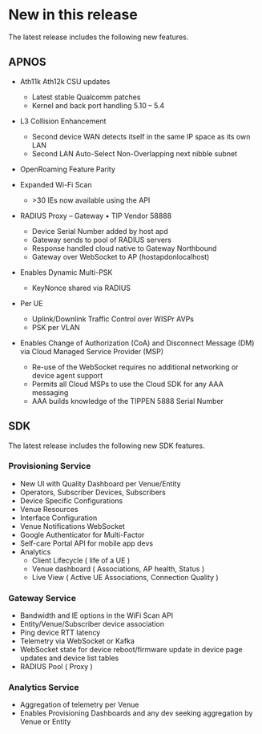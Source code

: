 # New in this release

The latest release includes the following new features.

## APNOS

* Ath11k Ath12k CSU updates
  * Latest stable Qualcomm patches
  * Kernel and back port handling 5.10 – 5.4


* L3 Collision Enhancement
  * Second device WAN detects itself in the same IP space as its own LAN
  * Second LAN Auto-Select Non-Overlapping next nibble subnet


* OpenRoaming Feature Parity

* Expanded Wi-Fi Scan
  * \>30 IEs now available using the API


* RADIUS Proxy – Gateway • TIP Vendor 58888

  * Device Serial Number added by host apd
  * Gateway sends to pool of RADIUS servers
  * Response handled cloud native to Gateway Northbound
  * Gateway over WebSocket to AP (hostapdonlocalhost)


* Enables Dynamic Multi-PSK
  * KeyNonce shared via RADIUS


* Per UE
  * Uplink/Downlink Traffic Control over WISPr AVPs
  * PSK per VLAN


* Enables Change of Authorization (CoA) and Disconnect Message (DM) via Cloud Managed Service Provider (MSP)

  * Re-use of the WebSocket requires no additional networking or device agent support
  * Permits all Cloud MSPs to use the Cloud SDK for any AAA messaging
  * AAA builds knowledge of the TIPPEN 5888 Serial Number


## SDK

The latest release includes the following new SDK features.

### Provisioning Service

* New UI with Quality Dashboard per Venue/Entity
* Operators, Subscriber Devices, Subscribers
* Device Specific Configurations
* Venue Resources
* Interface Configuration
* Venue Notifications WebSocket
* Google Authenticator for Multi-Factor
* Self-care Portal API for mobile app devs
* Analytics
  * Client Lifecycle ( life of a UE )
  * Venue dashboard ( Associations, AP health, Status )
  * Live View ( Active UE Associations, Connection Quality )

### Gateway Service

* Bandwidth and IE options in the WiFi Scan API
* Entity/Venue/Subscriber device association
* Ping device RTT latency
* Telemetry via WebSocket or Kafka
* WebSocket state for device reboot/firmware update in device page updates and device list tables
* RADIUS Pool ( Proxy )

### Analytics Service

* Aggregation of telemetry per Venue
* Enables Provisioning Dashboards and any dev seeking aggregation by Venue or Entity
